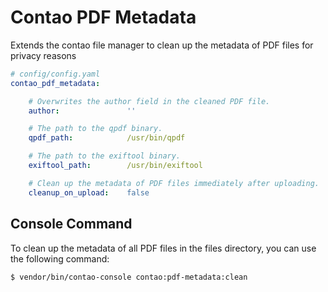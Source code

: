 # Contao PDF Metadata
Extends the contao file manager to clean up the metadata of PDF files for privacy reasons

```yaml
# config/config.yaml
contao_pdf_metadata:

    # Overwrites the author field in the cleaned PDF file.
    author:               ''

    # The path to the qpdf binary.
    qpdf_path:            /usr/bin/qpdf

    # The path to the exiftool binary.
    exiftool_path:        /usr/bin/exiftool

    # Clean up the metadata of PDF files immediately after uploading.
    cleanup_on_upload:    false
```
## Console Command
To clean up the metadata of all PDF files in the files directory, you can use the following command:

```console
$ vendor/bin/contao-console contao:pdf-metadata:clean
```
